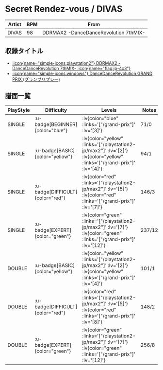# Secret Rendez-vous / DIVAS

|Artist|BPM|From|
|------|---|----|
|DIVAS|98|DDRMAX2 -DanceDanceRevolution 7thMIX-|

## 収録タイトル

- [ :icon{name="simple-icons:playstation2"} DDRMAX2 -DanceDanceRevolution 7thMIX- :icon{name="flag:jp-4x3"} ](/playstation2-jp/max2)
- [ :icon{name="simple-icons:windows"} DanceDanceRevolution GRAND PRIX (グランプリプレー)](/grand-prix)

## 譜面一覧

|PlayStyle|Difficulty|Levels|Notes|Movie|
|---------|----------|------|-----|-----|
|SINGLE| :u-badge[BEGINNER]{color="blue"} | :lv{color="blue" :links='["/grand-prix"]' :lv='[3]'} |71/0||
|SINGLE| :u-badge[BASIC]{color="yellow"} | :lv{color="yellow" :links='["/playstation2-jp/max2"]' :lv='[2]'}  :lv{color="yellow" :links='["/grand-prix"]' :lv='[4]'} |94/1||
|SINGLE| :u-badge[DIFFICULT]{color="red"} | :lv{color="red" :links='["/playstation2-jp/max2"]' :lv='[5]'}  :lv{color="red" :links='["/grand-prix"]' :lv='[7]'} |146/3||
|SINGLE| :u-badge[EXPERT]{color="green"} | :lv{color="green" :links='["/playstation2-jp/max2"]' :lv='[7]'}  :lv{color="green" :links='["/grand-prix"]' :lv='[12]'} |237/12||
|DOUBLE| :u-badge[BASIC]{color="yellow"} | :lv{color="yellow" :links='["/playstation2-jp/max2"]' :lv='[2]'}  :lv{color="yellow" :links='["/grand-prix"]' :lv='[4]'} |101/1||
|DOUBLE| :u-badge[DIFFICULT]{color="red"} | :lv{color="red" :links='["/playstation2-jp/max2"]' :lv='[5]'}  :lv{color="red" :links='["/grand-prix"]' :lv='[8]'} |148/2||
|DOUBLE| :u-badge[EXPERT]{color="green"} | :lv{color="green" :links='["/playstation2-jp/max2"]' :lv='[7]'}  :lv{color="green" :links='["/grand-prix"]' :lv='[12]'} |256/8||
